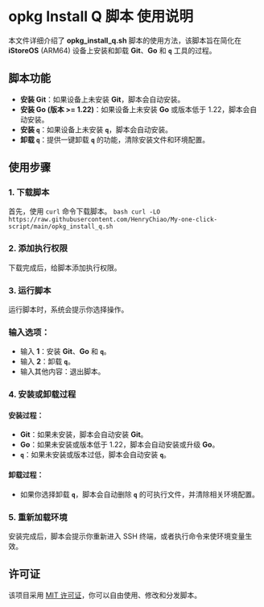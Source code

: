 # opkg Install Q 脚本 使用说明

本文件详细介绍了 **opkg_install_q.sh** 脚本的使用方法，该脚本旨在简化在 **iStoreOS** (ARM64) 设备上安装和卸载 **Git**、**Go** 和 **`q`** 工具的过程。

## 脚本功能

- **安装 Git**：如果设备上未安装 **Git**，脚本会自动安装。
- **安装 Go (版本 >= 1.22)**：如果设备上未安装 **Go** 或版本低于 1.22，脚本会自动安装。
- **安装 `q`**：如果设备上未安装 **`q`**，脚本会自动安装。
- **卸载 `q`**：提供一键卸载 **`q`** 的功能，清除安装文件和环境配置。

## 使用步骤

### 1. 下载脚本

首先，使用 `curl` 命令下载脚本。
`bash
curl -LO https://raw.githubusercontent.com/HenryChiao/My-one-click-script/main/opkg_install_q.sh`


### 2. 添加执行权限

下载完成后，给脚本添加执行权限。

### 3. 运行脚本

运行脚本时，系统会提示你选择操作。

### 输入选项：

- 输入 **1**：安装 **Git**、**Go** 和 **`q`**。
- 输入 **2**：卸载 **`q`**。
- 输入其他内容：退出脚本。

### 4. 安装或卸载过程

#### 安装过程：

- **Git**：如果未安装，脚本会自动安装 **Git**。
- **Go**：如果未安装或版本低于 1.22，脚本会自动安装或升级 **Go**。
- **`q`**：如果未安装或版本过低，脚本会自动安装 **`q`**。

#### 卸载过程：

- 如果你选择卸载 **`q`**，脚本会自动删除 **`q`** 的可执行文件，并清除相关环境配置。

### 5. 重新加载环境

安装完成后，脚本会提示你重新进入 SSH 终端，或者执行命令来使环境变量生效。

## 许可证

该项目采用 [MIT 许可证](https://opensource.org/licenses/MIT)，你可以自由使用、修改和分发脚本。
